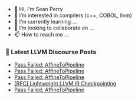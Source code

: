 - 👋 Hi, I’m Sean Perry
- 👀 I’m interested in compilers (c++, COBOL, llvm)
- 🌱 I’m currently learning ...
- 💞️ I’m looking to collaborate on ...
- 📫 How to reach me ...

<!---
s66perry/s66perry is a ✨ special ✨ repository because its `README.md` (this file) appears on your GitHub profile.
You can click the Preview link to take a look at your changes.
--->
### 📕 Latest LLVM Discourse Posts

<!-- DISCOURSE-LLVM:START -->
- [Pass Failed: AffineToPipeline](https://discourse.llvm.org/t/pass-failed-affinetopipeline/68488#post_14)
- [Pass Failed: AffineToPipeline](https://discourse.llvm.org/t/pass-failed-affinetopipeline/68488#post_13)
- [Pass Failed: AffineToPipeline](https://discourse.llvm.org/t/pass-failed-affinetopipeline/68488#post_12)
- [[RFC] Lightweight LLVM IR Checkpointing](https://discourse.llvm.org/t/rfc-lightweight-llvm-ir-checkpointing/68446#post_20)
- [Pass Failed: AffineToPipeline](https://discourse.llvm.org/t/pass-failed-affinetopipeline/68488#post_11)
<!-- DISCOURSE-LLVM:END -->
